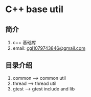 # C++ base util 

## 简介
1. c++ 基础库
2. email: cgl1079743846@gmail.com

## 目录介绍 
1. common --> common util
2. thread --> thread util
3. gtest  --> gtest include and lib
